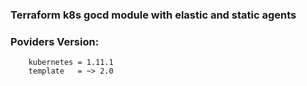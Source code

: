 ### Terraform k8s gocd module with elastic and static agents

### Poviders Version:
        kubernetes = 1.11.1
        template   = ~> 2.0
